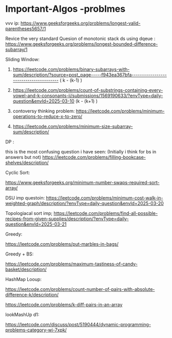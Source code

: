 # Important-Algos -problmes

vvv ip:  https://www.geeksforgeeks.org/problems/longest-valid-parentheses5657/1

Revice the very standard Quesion of monotonic stack ds using dqeue :  https://www.geeksforgeeks.org/problems/longest-bounded-difference-subarray/1


Sliding Window: 



1) https://leetcode.com/problems/binary-subarrays-with-sum/description/?source=post_page-----f943ea367bfa---------------------------------------   ( k - (k-1) )

2) https://leetcode.com/problems/count-of-substrings-containing-every-vowel-and-k-consonants-ii/submissions/1569190633/?envType=daily-question&envId=2025-03-10 (k - (k+1) )

3)  contoversy thinking problem:  https://leetcode.com/problems/minimum-operations-to-reduce-x-to-zero/
4)  https://leetcode.com/problems/minimum-size-subarray-sum/description/


DP : 

this is the most confusing question i have seen:  (Initially i think for bs in answers but not)
https://leetcode.com/problems/filling-bookcase-shelves/description/


Cyclic Sort: 

https://www.geeksforgeeks.org/minimum-number-swaps-required-sort-array/



DSU imp questoin: 
https://leetcode.com/problems/minimum-cost-walk-in-weighted-graph/description/?envType=daily-question&envId=2025-03-20

Topologiacal sort imp;
https://leetcode.com/problems/find-all-possible-recipes-from-given-supplies/description/?envType=daily-question&envId=2025-03-21


Greedy: 

https://leetcode.com/problems/put-marbles-in-bags/

Greedy + BS: 

https://leetcode.com/problems/maximum-tastiness-of-candy-basket/description/

HashMap Looup: 


https://leetcode.com/problems/count-number-of-pairs-with-absolute-difference-k/description/

https://leetcode.com/problems/k-diff-pairs-in-an-array


lookMashUp d1: 


https://leetcode.com/discuss/post/5190444/dynamic-programming-problems-category-wi-7xpk/



